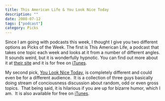 ```yaml
---
title: This American Life & You Look Nice Today
description: ""
date: 2008-07-12
tags: ["podcast"]
category: Picks
---
```



<p>Since I am going with podcasts this week, I thought I give you two different options as Picks of the Week.  The first is This American Life, a podcast that takes one topic each week and looks at it from a number of different angles.  It sounds weird, but it is wonderfully hypnotic.  You can find out more about it at <a href="https://web.archive.org/web/20131211125405/http://www.thisamericanlife.org/">their site</a> and it is for free on <a href="https://web.archive.org/web/20131211125405/http://phobos.apple.com/WebObjects/MZStore.woa/wa/viewPodcast?id=201671138">iTunes</a>.</p>

<p>My second pick, <a href="https://web.archive.org/web/20131211125405/http://youlooknicetoday.com/">You Look Nice Today</a>, is completely different and could even be for a different audience.&nbsp; It is a collection of three guys basically doing stream of conciousness discussion about random, odd or even gross topics.&nbsp; That being said, it is hilarious if you are up for bizarre humor, which I am.&nbsp; It is also available for free on <a href="https://web.archive.org/web/20131211125405/http://phobos.apple.com/WebObjects/MZStore.woa/wa/viewPodcast?id=277928864">iTunes</a>.</p>
